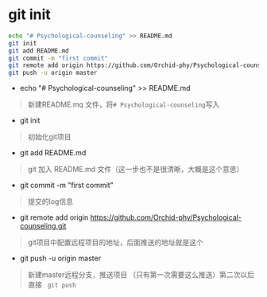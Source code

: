 # git init

```bash
echo "# Psychological-counseling" >> README.md
git init
git add README.md
git commit -m "first commit"
git remote add origin https://github.com/Orchid-phy/Psychological-counseling.git
git push -u origin master
```               

* echo "# Psychological-counseling" >> README.md
> 新建README.mq 文件，将`# Psychological-counseling`写入

* git init
> 初始化git项目

* git add README.md
> git 加入 README.md 文件（这一步也不是很清晰，大概是这个意思）

* git commit -m "first commit"
> 提交的log信息

* git remote add origin https://github.com/Orchid-phy/Psychological-counseling.git
> git项目中配置远程项目的地址，后面推送的地址就是这个

* git push -u origin master
> 新建master远程分支，推送项目
> （只有第一次需要这么推送）第二次以后直接 ` git push`
